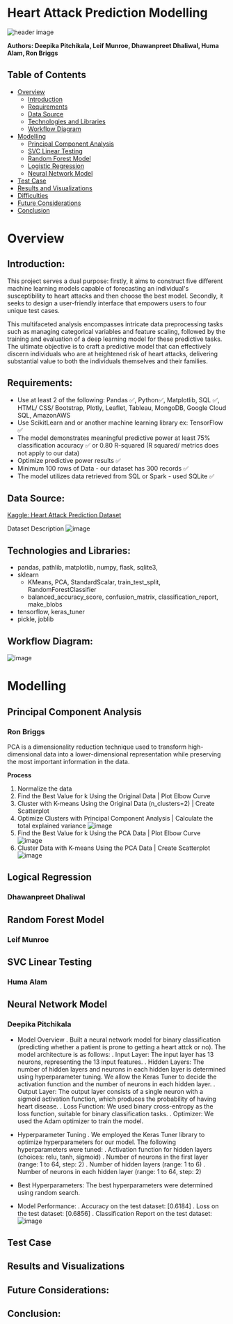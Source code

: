# Heart Attack Prediction Modelling

![header image](https://github.com/Deepika-GH/Project-4-HeartAttack_Analysis_Prediction/blob/main/heart_title_header.jpg?raw=true)

**Authors: Deepika Pitchikala, Leif Munroe, Dhawanpreet Dhaliwal, Huma Alam, Ron Briggs**

## Table of Contents

- [Overview](#overview)
  - [Introduction](#introduction)
  - [Requirements](#requirements)
  - [Data Source](#data-source)
  - [Technologies and Libraries](#technologies-and-libraries)
  - [Workflow Diagram](#workflow-diagram)
- [Modelling](#modelling)
  - [Principal Component Analysis](#principal-component-analysis)
  - [SVC Linear Testing](#SVC-linear-testing)
  - [Random Forest Model](#random-forest-model)
  - [Logistic Regression](#Logistic-Regression)
  - [Neural Network Model](#neural-network-model)
- [Test Case](#test-case)
- [Results and Visualizations](#Results-and-Visualizations)
- [Difficulties](#difficulties)
- [Future Considerations](#Future-Considerations)
- [Conclusion](#conclusion)

# Overview

## Introduction:

This project serves a dual purpose: firstly, it aims to construct five different machine learning models capable of forecasting an individual's susceptibility to heart attacks and then choose the best model. Secondly, it seeks to design a user-friendly interface that empowers users to four unique test cases. 

This multifaceted analysis encompasses intricate data preprocessing tasks such as managing categorical variables and feature scaling, followed by the training and evaluation of a deep learning model for these predictive tasks. The ultimate objective is to craft a predictive model that can effectively discern individuals who are at heightened risk of heart attacks, delivering substantial value to both the individuals themselves and their families.

## Requirements:
- Use at least 2 of the following: Pandas ✅, Python✅, Matplotlib, SQL ✅, HTML/ CSS/ Bootstrap, Plotly, Leaflet, Tableau, MongoDB, Google Cloud SQL, AmazonAWS
- Use ScikitLearn and or another machine learning library ex: TensorFlow ✅
- The model demonstrates meaningful predictive power at least 75% classification accuracy ✅ or 0.80 R-squared (R squared/ metrics does not apply to our data)
- Optimize predictive power results ✅
- Minimum 100 rows of Data  - our dataset has 300 records ✅
- The model utilizes data retrieved from SQL or Spark - used SQLite ✅

## Data Source:

[Kaggle: Heart Attack Prediction Dataset](https://www.kaggle.com/datasets/rashikrahmanpritom/heart-attack-analysis-prediction-dataset?resource=download&page=2)

Dataset Description
![image](https://github.com/Deepika-GH/Project-4-HeartAttack_Analysis_Prediction/blob/main/Dataset%20Description.png?raw=true)

## Technologies and Libraries:
- pandas, pathlib, matplotlib, numpy, flask, sqlite3, 
- sklearn
  - KMeans, PCA, StandardScalar, train_test_split, RandomForestClassifier
  - balanced_accuracy_score, confusion_matrix, classification_report, make_blobs
- tensorflow, keras_tuner
- pickle, joblib

## Workflow Diagram:
![image](https://github.com/Deepika-GH/Project-4-HeartAttack_Analysis_Prediction/blob/main/Workflow%20Diagram.png?raw=true)

# Modelling

## Principal Component Analysis
### Ron Briggs

PCA is a dimensionality reduction technique used to transform high-dimensional data into a lower-dimensional representation while preserving the most important information in the data.

**Process**
1. Normalize the data
2. Find the Best Value for k Using the Original Data | Plot Elbow Curve  
3. Cluster with K-means Using the Original Data (n_clusters=2) | Create Scatterplot
4. Optimize Clusters with Principal Component Analysis | Calculate the total explained variance
![image](https://github.com/Deepika-GH/Project-4-HeartAttack_Analysis_Prediction/blob/main/Visuals/PCA%20visuals/Variance.png?raw=true)
5. Find the Best Value for k Using the PCA Data | Plot Elbow Curve
![image](https://github.com/Deepika-GH/Project-4-HeartAttack_Analysis_Prediction/blob/main/Visuals/PCA%20visuals/ElbowCurvePCA.png?raw=true)
6. Cluster Data with K-means Using the PCA Data | Create Scatterplot
![image](https://github.com/Deepika-GH/Project-4-HeartAttack_Analysis_Prediction/blob/main/Visuals/PCA%20visuals/ClustersPCA.png?raw=true)

## Logical Regression
### Dhawanpreet Dhaliwal

## Random Forest Model
### Leif Munroe

## SVC Linear Testing
### Huma Alam

## Neural Network Model
### Deepika Pitchikala
- Model Overview
. Built a neural network model for binary classification (predicting whether a patient is prone to getting a heart attck or no). The model architecture is as follows:
. Input Layer: The input layer has 13 neurons, representing the 13 input features.
. Hidden Layers: The number of hidden layers and neurons in each hidden layer is determined using hyperparameter tuning. We allow the Keras Tuner to decide the activation function and the number of neurons in each hidden layer.
. Output Layer: The output layer consists of a single neuron with a sigmoid activation function, which produces the probability of having heart disease.
. Loss Function: We used binary cross-entropy as the loss function, suitable for binary classification tasks.
. Optimizer: We used the Adam optimizer to train the model.
  
- Hyperparameter Tuning
. We employed the Keras Tuner library to optimize hyperparameters for our model. The following hyperparameters were tuned:
. Activation function for hidden layers (choices: relu, tanh, sigmoid)
. Number of neurons in the first layer (range: 1 to 64, step: 2)
. Number of hidden layers (range: 1 to 6)
. Number of neurons in each hidden layer (range: 1 to 64, step: 2)

- Best Hyperparameters: The best hyperparameters were determined using random search.

- Model Performance:
. Accuracy on the test dataset: [0.6184]
. Loss on the test dataset: [0.6856]
. Classification Report on the test dataset:
![image](https://github.com/Deepika-GH/Project-4-HeartAttack_Analysis_Prediction/assets/77449446/10405ec8-b022-4287-b5c3-3770dffa469b)

  
## Test Case

## Results and Visualizations

## Future Considerations:

## Conclusion:




